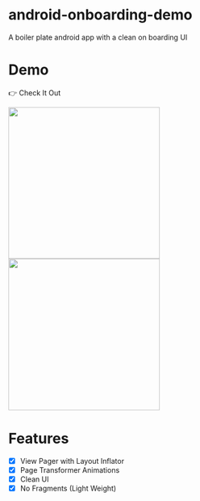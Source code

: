 # android-onboarding-demo

A boiler plate android app with a clean on boarding UI 

# Demo

👉 Check It Out
<br>

<img src="https://imgur.com/sbwzpDz.jpg" width="300">

<img src="https://imgur.com/gallery/XNsF47G.gif" width="300">


# Features

- [x] View Pager with Layout Inflator 
- [x] Page Transformer Animations
- [x] Clean UI
- [x] No Fragments (Light Weight)
